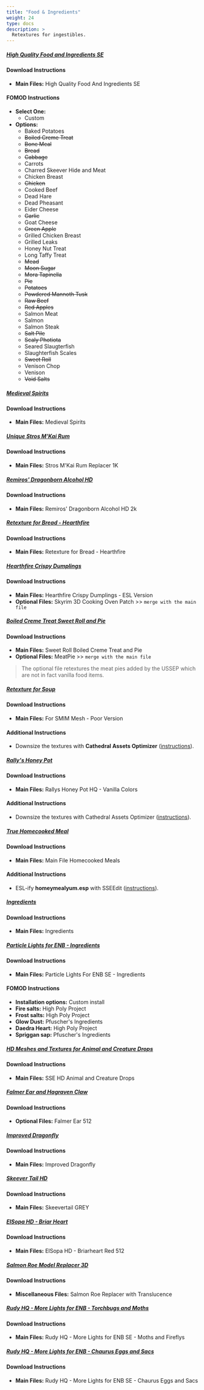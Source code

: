 ```yaml
---
title: "Food & Ingredients"
weight: 24
type: docs
description: >
  Retextures for ingestibles.
---
```


##### [High Quality Food and Ingredients SE](https://www.nexusmods.com/skyrimspecialedition/mods/10897?tab=files)

#### Download Instructions

* **Main Files:** High Quality Food And Ingredients SE

#### FOMOD Instructions

* **Select One:**
  * Custom
* **Options:**
  * Baked Potatoes
  * ~~Boiled Creme Treat~~
  * ~~Bone Meal~~
  * ~~Bread~~
  * ~~Cabbage~~
  * Carrots
  * Charred Skeever Hide and Meat
  * Chicken Breast
  * ~~Chicken~~
  * Cooked Beef
  * Dead Hare
  * Dead Pheasant
  * Eider Cheese
  * ~~Garlic~~
  * Goat Cheese
  * ~~Green Apple~~
  * Grilled Chicken Breast
  * Grilled Leaks
  * Honey Nut Treat
  * Long Taffy Treat
  * ~~Mead~~
  * ~~Moon Sugar~~
  * ~~Mora Tapinella~~
  * ~~Pie~~
  * ~~Potatoes~~
  * ~~Powdered Mannoth Tusk~~
  * ~~Raw Beef~~
  * ~~Red Apples~~
  * Salmon Meat
  * Salmon
  * Salmon Steak
  * ~~Salt Pile~~
  * ~~Scaly Photiota~~
  * Seared Slaugterfish
  * Slaughterfish Scales
  * ~~Sweet Roll~~
  * Venison Chop
  * Venison
  * ~~Void Salts~~

##### [Medieval Spirits](https://www.nexusmods.com/skyrimspecialedition/mods/24243?tab=files)

#### Download Instructions

* **Main Files:** Medieval Spirits

##### [Unique Stros M'Kai Rum](https://www.nexusmods.com/skyrimspecialedition/mods/43830?tab=files)

#### Download Instructions

- **Main Files:** Stros M'Kai Rum Replacer 1K

##### [Remiros' Dragonborn Alcohol HD](https://www.nexusmods.com/skyrimspecialedition/mods/41972?tab=files)

#### Download Instructions

* **Main Files:** Remiros' Dragonborn Alcohol HD 2k

##### [Retexture for Bread - Hearthfire](https://www.nexusmods.com/skyrimspecialedition/mods/46919?tab=files)

#### Download Instructions

- **Main Files:** Retexture for Bread - Hearthfire

##### [Hearthfire Crispy Dumplings](https://www.nexusmods.com/skyrimspecialedition/mods/38862?tab=files)

#### Download Instructions

- **Main Files:** Hearthfire Crispy Dumplings - ESL Version
- **Optional Files:** Skyrim 3D Cooking Oven Patch >> `merge with the main file`

##### [Boiled Creme Treat Sweet Roll and Pie](https://www.nexusmods.com/skyrimspecialedition/mods/9034?tab=files)

#### Download Instructions

* **Main Files:** Sweet Roll Boiled Creme Treat and Pie
* **Optional Files:** MeatPie >> `merge with the main file`

> The optional file retextures the meat pies added by the USSEP which are not in fact vanilla food items.

##### [Retexture for Soup](https://www.nexusmods.com/skyrim/mods/65238?tab=files)

#### Download Instructions

- **Main Files:** For SMIM Mesh - Poor Version

#### Additional Instructions

- Downsize the textures with **Cathedral Assets Optimizer** ([instructions](/tpf/guide-resources/basic-instructions/#downsizing-textures)).

##### [Rally's Honey Pot](https://www.nexusmods.com/skyrimspecialedition/mods/27984?tab=files)

#### Download Instructions

- **Main Files:** Rallys Honey Pot HQ - Vanilla Colors

#### Additional Instructions

- Downsize the textures with Cathedral Assets Optimizer ([instructions](/tpf/guide-resources/basic-instructions/#downsizing-textures)).

##### [True Homecooked Meal](https://www.nexusmods.com/skyrimspecialedition/mods/33785?tab=files)

#### Download Instructions

* **Main Files:** Main File Homecooked Meals

#### Additional Instructions

- ESL-ify **homeymealyum.esp** with SSEEdit ([instructions](/tpf/guide-resources/basic-instructions/#esl-ifying-plugins)).

##### [Ingredients](https://www.nexusmods.com/skyrimspecialedition/mods/40777?tab=files)

#### Download Instructions

- **Main Files:** Ingredients

##### [Particle Lights for ENB - Ingredients](https://www.nexusmods.com/skyrimspecialedition/mods/44022?tab=files)

#### Download Instructions

- **Main Files:** Particle Lights For ENB SE - Ingredients

#### FOMOD Instructions

- **Installation options:** Custom install
- **Fire salts:** High Poly Project
- **Frost salts:** High Poly Project
- **Glow Dust:** Pfuscher's Ingredients
- **Daedra Heart:** High Poly Project
- **Spriggan sap:** Pfuscher's Ingredients

##### [HD Meshes and Textures for Animal and Creature Drops](https://www.nexusmods.com/skyrimspecialedition/mods/33791?tab=files)

#### Download Instructions

* **Main Files:** SSE HD Animal and Creature Drops

##### [Falmer Ear and Hagraven Claw](https://www.nexusmods.com/skyrim/mods/74792?tab=files)

#### Download Instructions

* **Optional Files:** Falmer Ear 512

##### [Improved Dragonfly](https://www.nexusmods.com/skyrimspecialedition/mods/34159?tab=files)

#### Download Instructions

* **Main Files:** Improved Dragonfly

##### [Skeever Tail HD](https://www.nexusmods.com/skyrimspecialedition/mods/25319?tab=files)

#### Download Instructions

- **Main Files:** Skeevertail GREY

##### [ElSopa HD - Briar Heart](https://www.nexusmods.com/skyrimspecialedition/mods/27983?tab=files)

#### Download Instructions

* **Main Files:** ElSopa HD - Briarheart Red 512

##### [Salmon Roe Model Replacer 3D](https://www.nexusmods.com/skyrimspecialedition/mods/42074?tab=files)

#### Download Instructions

- **Miscellaneous Files:** Salmon Roe Replacer with Translucence

##### [Rudy HQ - More Lights for ENB - Torchbugs and Moths](https://www.nexusmods.com/skyrimspecialedition/mods/22819?tab=files)

#### Download Instructions

* **Main Files:** Rudy HQ - More Lights for ENB SE - Moths and Fireflys

##### [Rudy HQ - More Lights for ENB - Chaurus Eggs and Sacs](https://www.nexusmods.com/skyrimspecialedition/mods/22705?tab=files)

#### Download Instructions

* **Main Files:** Rudy HQ - More Lights for ENB SE - Chaurus Eggs and Sacs